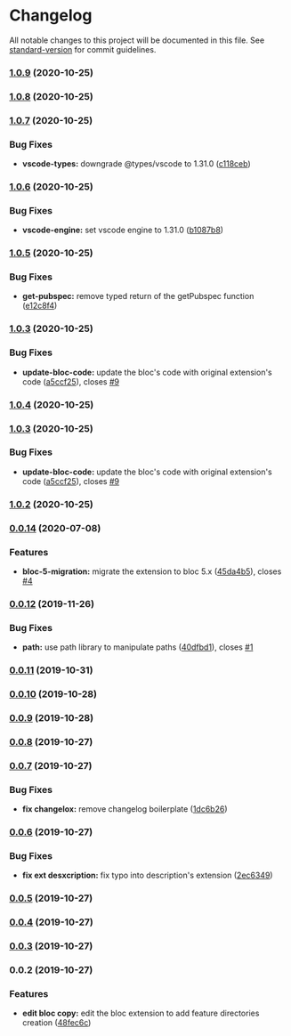 # Changelog

All notable changes to this project will be documented in this file. See [standard-version](https://github.com/conventional-changelog/standard-version) for commit guidelines.

### [1.0.9](https://github.com/KiritchoukC/vscode-ext_flutter-clean-architecture/compare/v1.0.8...v1.0.9) (2020-10-25)

### [1.0.8](https://github.com/KiritchoukC/vscode-ext_flutter-clean-architecture/compare/v1.0.7...v1.0.8) (2020-10-25)

### [1.0.7](https://github.com/KiritchoukC/vscode-ext_flutter-clean-architecture/compare/v1.0.6...v1.0.7) (2020-10-25)


### Bug Fixes

* **vscode-types:** downgrade @types/vscode to 1.31.0 ([c118ceb](https://github.com/KiritchoukC/vscode-ext_flutter-clean-architecture/commit/c118ceb))

### [1.0.6](https://github.com/KiritchoukC/vscode-ext_flutter-clean-architecture/compare/v1.0.5...v1.0.6) (2020-10-25)


### Bug Fixes

* **vscode-engine:** set vscode engine to 1.31.0 ([b1087b8](https://github.com/KiritchoukC/vscode-ext_flutter-clean-architecture/commit/b1087b8))

### [1.0.5](https://github.com/KiritchoukC/vscode-ext_flutter-clean-architecture/compare/v1.0.4...v1.0.5) (2020-10-25)


### Bug Fixes

* **get-pubspec:** remove typed return of the getPubspec function ([e12c8f4](https://github.com/KiritchoukC/vscode-ext_flutter-clean-architecture/commit/e12c8f4))

### [1.0.3](https://github.com/KiritchoukC/vscode-ext_flutter-clean-architecture/compare/v1.0.2...v1.0.3) (2020-10-25)


### Bug Fixes

* **update-bloc-code:** update the bloc's code with original extension's code ([a5ccf25](https://github.com/KiritchoukC/vscode-ext_flutter-clean-architecture/commit/a5ccf25)), closes [#9](https://github.com/KiritchoukC/vscode-ext_flutter-clean-architecture/issues/9)

### [1.0.4](https://github.com/KiritchoukC/vscode-ext_flutter-clean-architecture/compare/v1.0.2...v1.0.4) (2020-10-25)

### [1.0.3](https://github.com/KiritchoukC/vscode-ext_flutter-clean-architecture/compare/v1.0.2...v1.0.3) (2020-10-25)


### Bug Fixes

* **update-bloc-code:** update the bloc's code with original extension's code ([a5ccf25](https://github.com/KiritchoukC/vscode-ext_flutter-clean-architecture/commit/a5ccf25)), closes [#9](https://github.com/KiritchoukC/vscode-ext_flutter-clean-architecture/issues/9)

### [1.0.2](https://github.com/KiritchoukC/vscode-ext_flutter-clean-architecture/compare/v0.0.14...v1.0.2) (2020-10-25)

### [0.0.14](https://github.com/KiritchoukC/vscode-ext_flutter-clean-architecture/compare/v0.0.12...v0.0.14) (2020-07-08)


### Features

* **bloc-5-migration:** migrate the extension to bloc 5.x ([45da4b5](https://github.com/KiritchoukC/vscode-ext_flutter-clean-architecture/commit/45da4b5)), closes [#4](https://github.com/KiritchoukC/vscode-ext_flutter-clean-architecture/issues/4)

### [0.0.12](https://github.com/KiritchoukC/vscode-ext_flutter-clean-architecture/compare/v0.0.11...v0.0.12) (2019-11-26)


### Bug Fixes

* **path:** use path library to manipulate paths ([40dfbd1](https://github.com/KiritchoukC/vscode-ext_flutter-clean-architecture/commit/40dfbd1)), closes [#1](https://github.com/KiritchoukC/vscode-ext_flutter-clean-architecture/issues/1)

### [0.0.11](https://github.com/KiritchoukC/vscode-ext_flutter-clean-architecture/compare/v0.0.10...v0.0.11) (2019-10-31)

### [0.0.10](https://github.com/KiritchoukC/vscode-ext_flutter-clean-architecture/compare/v0.0.9...v0.0.10) (2019-10-28)

### [0.0.9](https://github.com/KiritchoukC/vscode-ext_flutter-clean-architecture/compare/v0.0.8...v0.0.9) (2019-10-28)

### [0.0.8](https://github.com/KiritchoukC/vscode-ext_flutter-clean-architecture/compare/v0.0.7...v0.0.8) (2019-10-27)

### [0.0.7](https://github.com/KiritchoukC/vscode-ext_flutter-clean-architecture/compare/v0.0.6...v0.0.7) (2019-10-27)


### Bug Fixes

* **fix changelox:** remove changelog boilerplate ([1dc6b26](https://github.com/KiritchoukC/vscode-ext_flutter-clean-architecture/commit/1dc6b26))

### [0.0.6](https://github.com/KiritchoukC/vscode-ext_flutter-clean-architecture/compare/v0.0.5...v0.0.6) (2019-10-27)


### Bug Fixes

* **fix ext desxcription:** fix typo into description's extension ([2ec6349](https://github.com/KiritchoukC/vscode-ext_flutter-clean-architecture/commit/2ec6349))

### [0.0.5](https://github.com/KiritchoukC/vscode-ext_flutter-clean-architecture/compare/v0.0.4...v0.0.5) (2019-10-27)

### [0.0.4](https://github.com/KiritchoukC/vscode-ext_flutter-clean-architecture/compare/v0.0.3...v0.0.4) (2019-10-27)

### [0.0.3](https://github.com/KiritchoukC/vscode-ext_flutter-clean-architecture/compare/v0.0.2...v0.0.3) (2019-10-27)

### 0.0.2 (2019-10-27)


### Features

* **edit bloc copy:** edit the bloc extension to add feature directories creation ([48fec6c](https://github.com/KiritchoukC/vscode-ext_flutter-clean-architecture/commit/48fec6c))